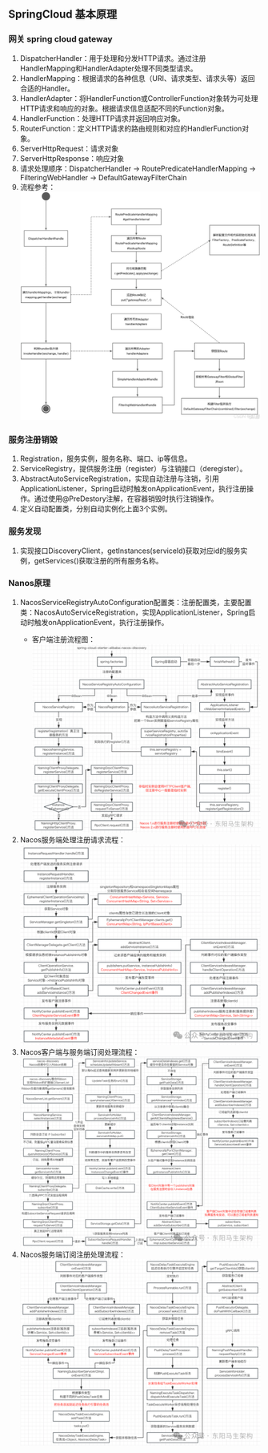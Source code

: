 ## SpringCloud 基本原理
### 网关 spring cloud gateway
1. DispatcherHandler：用于处理和分发HTTP请求。通过注册HandlerMapping和HandlerAdapter处理不同类型请求。
2. HandlerMapping：根据请求的各种信息（URI、请求类型、请求头等）返回合适的Handler。
3. HandlerAdapter：将HandlerFunction或ControllerFunction对象转为可处理HTTP请求和响应的对象。根据请求信息适配不同的Function对象。
4. HandlerFunction：处理HTTP请求并返回响应对象。
5. RouterFunction：定义HTTP请求的路由规则和对应的HandlerFunction对象。
6. ServerHttpRequest：请求对象
7. ServerHttpResponse：响应对象
8. 请求处理顺序：DispatcherHandler -> RoutePredicateHandlerMapping -> FilteringWebHandler -> DefaultGatewayFilterChain
9. 流程参考：<img src="./22002354_67b8a89a3477356240.jpg">
### 服务注册销毁
1. Registration，服务实例，服务名称、端口、ip等信息。
2. ServiceRegistry，提供服务注册（register）与注销接口（deregister）。
3. AbstractAutoServiceRegistration，实现自动注册与注销，引用ApplicationListener<WebServletInitializedEvent>，Spring启动时触发onApplicationEvent，执行注册操作。通过使用@PreDestory注解，在容器销毁时执行注销操作。
4. 定义自动配置类，分别自动实例化上面3个实例。
### 服务发现
1. 实现接口DiscoveryClient，getInstances(serviceId)获取对应id的服务实例，getServices()获取注册的所有服务名称。
### Nanos原理
1. NacosServiceRegistryAutoConfiguration配置类：注册配置类，主要配置类：NacosAutoServiceRegistration，实现ApplicationListener<WebServletInitializedEvent>，Spring启动时触发onApplicationEvent，执行注册操作。
   * 客户端注册流程图：<img src="./nacos客户端注册逻辑.png">
2. Nacos服务端处理注册请求流程：<img src="./Nacos服务端处理注册请求流程.png">
3. Nacos客户端与服务端订阅处理流程：<img src="./Nacos客户端服务端订阅处理流程.png">
4. Nacos服务端订阅注册处理流程：<img src="./Nacos服务端订阅注册事件处理流程.png">